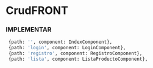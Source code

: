 # CrudFRONT

### IMPLEMENTAR

 ```bash
  {path: '', component: IndexComponent},
  {path: 'login', component: LoginComponent},
  {path: 'registro', component: RegistroComponent},
  {path: 'lista', component: ListaProductoComponent},
 ```
